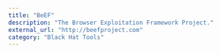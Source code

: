 ```yaml
---
title: "BeEF"
description: "The Browser Exploitation Framework Project."
external_url: "http://beefproject.com"
category: "Black Hat Tools"
---
```

